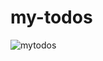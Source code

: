 # my-todos

![mytodos](https://github.com/rohms/my-todos/assets/86847314/f477e071-e673-4b7a-9095-58e5b13c6263)
